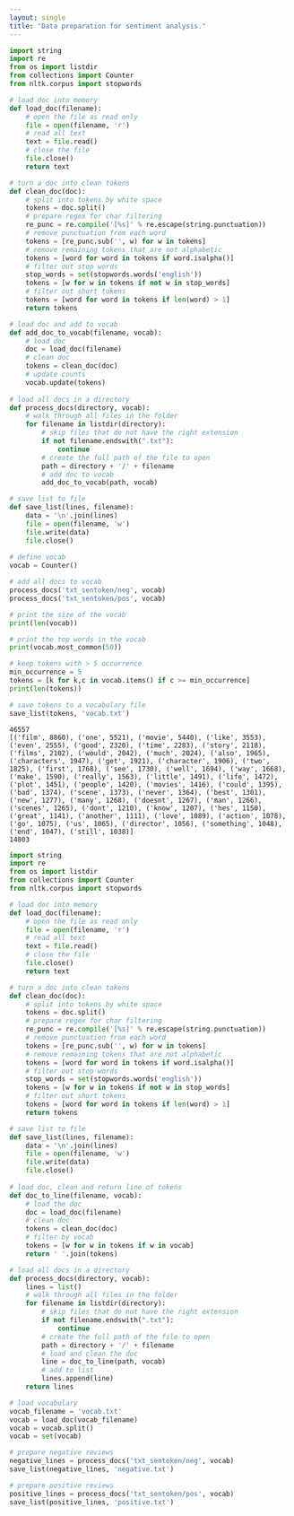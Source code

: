 ```yaml
---
layout: single
title: "Data preparation for sentiment analysis."
---
```


```python
import string
import re
from os import listdir
from collections import Counter
from nltk.corpus import stopwords

# load doc into memory
def load_doc(filename):
    # open the file as read only
    file = open(filename, 'r')
    # read all text
    text = file.read()
    # close the file
    file.close()
    return text

# turn a doc into clean tokens
def clean_doc(doc):
    # split into tokens by white space
    tokens = doc.split()
    # prepare regex for char filtering
    re_punc = re.compile('[%s]' % re.escape(string.punctuation))
    # remove punctuation from each word
    tokens = [re_punc.sub('', w) for w in tokens]
    # remove remaining tokens that are not alphabetic
    tokens = [word for word in tokens if word.isalpha()]
    # filter out stop words
    stop_words = set(stopwords.words('english'))
    tokens = [w for w in tokens if not w in stop_words]
    # filter out short tokens
    tokens = [word for word in tokens if len(word) > 1]
    return tokens

# load doc and add to vocab
def add_doc_to_vocab(filename, vocab):
    # load doc
    doc = load_doc(filename)
    # clean doc
    tokens = clean_doc(doc)
    # update counts
    vocab.update(tokens)
    
# load all docs in a directory
def process_docs(directory, vocab):
    # walk through all files in the folder
    for filename in listdir(directory):
        # skip files that do not have the right extension
        if not filename.endswith(".txt"):
            continue
        # create the full path of the file to open
        path = directory + '/' + filename
        # add doc to vocab
        add_doc_to_vocab(path, vocab)

# save list to file
def save_list(lines, filename):
    data = '\n'.join(lines)
    file = open(filename, 'w')
    file.write(data)
    file.close()
    
# define vocab
vocab = Counter()

# add all docs to vocab
process_docs('txt_sentoken/neg', vocab)
process_docs('txt_sentoken/pos', vocab)

# print the size of the vocab
print(len(vocab))

# print the top words in the vocab
print(vocab.most_common(50))

# keep tokens with > 5 occurrence
min_occurrence = 5
tokens = [k for k,c in vocab.items() if c >= min_occurrence]
print(len(tokens))

# save tokens to a vocabulary file
save_list(tokens, 'vocab.txt')
```

    46557
    [('film', 8860), ('one', 5521), ('movie', 5440), ('like', 3553), ('even', 2555), ('good', 2320), ('time', 2283), ('story', 2118), ('films', 2102), ('would', 2042), ('much', 2024), ('also', 1965), ('characters', 1947), ('get', 1921), ('character', 1906), ('two', 1825), ('first', 1768), ('see', 1730), ('well', 1694), ('way', 1668), ('make', 1590), ('really', 1563), ('little', 1491), ('life', 1472), ('plot', 1451), ('people', 1420), ('movies', 1416), ('could', 1395), ('bad', 1374), ('scene', 1373), ('never', 1364), ('best', 1301), ('new', 1277), ('many', 1268), ('doesnt', 1267), ('man', 1266), ('scenes', 1265), ('dont', 1210), ('know', 1207), ('hes', 1150), ('great', 1141), ('another', 1111), ('love', 1089), ('action', 1078), ('go', 1075), ('us', 1065), ('director', 1056), ('something', 1048), ('end', 1047), ('still', 1038)]
    14803
    


```python
import string
import re
from os import listdir
from collections import Counter
from nltk.corpus import stopwords

# load doc into memory
def load_doc(filename):
    # open the file as read only
    file = open(filename, 'r')
    # read all text
    text = file.read()
    # close the file
    file.close()
    return text

# turn a doc into clean tokens
def clean_doc(doc):
    # split into tokens by white space
    tokens = doc.split()
    # prepare regex for char filtering
    re_punc = re.compile('[%s]' % re.escape(string.punctuation))
    # remove punctuation from each word
    tokens = [re_punc.sub('', w) for w in tokens]
    # remove remaining tokens that are not alphabetic
    tokens = [word for word in tokens if word.isalpha()]
    # filter out stop words
    stop_words = set(stopwords.words('english'))
    tokens = [w for w in tokens if not w in stop_words]
    # filter out short tokens
    tokens = [word for word in tokens if len(word) > 1]
    return tokens

# save list to file
def save_list(lines, filename):
    data = '\n'.join(lines)
    file = open(filename, 'w')
    file.write(data)
    file.close()
    
# load doc, clean and return line of tokens
def doc_to_line(filename, vocab):
    # load the doc
    doc = load_doc(filename)
    # clean doc
    tokens = clean_doc(doc)
    # filter by vocab
    tokens = [w for w in tokens if w in vocab]
    return ' '.join(tokens)

# load all docs in a directory
def process_docs(directory, vocab):
    lines = list()
    # walk through all files in the folder
    for filename in listdir(directory):
        # skip files that do not have the right extension
        if not filename.endswith(".txt"):
            continue
        # create the full path of the file to open
        path = directory + '/' + filename
        # load and clean the doc
        line = doc_to_line(path, vocab)
        # add to list
        lines.append(line)
    return lines

# load vocabulary
vocab_filename = 'vocab.txt'
vocab = load_doc(vocab_filename)
vocab = vocab.split()
vocab = set(vocab)

# prepare negative reviews
negative_lines = process_docs('txt_sentoken/neg', vocab)
save_list(negative_lines, 'negative.txt')

# prepare positive reviews
positive_lines = process_docs('txt_sentoken/pos', vocab)
save_list(positive_lines, 'positive.txt')
```


```python

```

